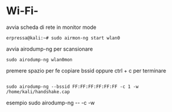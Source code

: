 # Wi-Fi-


avvia scheda di rete in monitor mode
```
erpressa@kali:~# sudo airmon-ng start wlan0
```

avvia airodump-ng per scansionare
```
sudo airodump-ng wlan0mon 
```
premere spazio per fe copiare bssid
oppure ctrl + c per terminare 
```

sudo airodump-ng --bssid FF:FF:FF:FF:FF:FF -c 1 -w /home/kali/handshake.cap
```
esempio sudo airodump-ng --<BSSID> -c <CANALE> -w <PERCORSO-FILE>  <INTERFACCIA>
